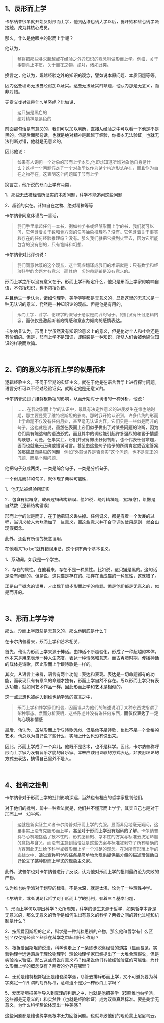<h2>1、反形而上学</h2><p data-pid="3lmzmYPX">卡尔纳普很早就开始反对形而上学，他到达维也纳大学以后，就开始和维也纳学派接触，成为其核心成员。</p><p data-pid="hwGuSv8c">那么，什么是他眼中的形而上学呢？</p><p data-pid="EDhFHKl5">他认为，</p><blockquote data-pid="2AsIg3NQ">我将把那些寻求超越或在经验之外的知识的观念叫做形而上学。例如，关于事物真正本质，关于自在之物，绝对，诸如此类。</blockquote><p data-pid="rvp6vJyl">换言之，他认为，超越经验之外的知识的观念，譬如说本原问题、本质问题等等。</p><p data-pid="6B_AJRvN">因为这些理论无法由经验加以证实。这些无法证实的命题，他认为那是无意义，而非对错。</p><p data-pid="zFc62TOZ">无意义或对错是什么关系呢？比如说，</p><blockquote data-pid="RnopRmTK">这只猫是黑色的<br>绝对精神是黑色的</blockquote><p data-pid="SoVTb8Nf">前面那句话是有意义的，我们可以加以判断，直接从经验之中可以看一下他是不是黑的。但是后面那句话，也就是绝对精神是超越于经验，你根本无法验证，也就无法判断对错，他就是无意义的。</p><p data-pid="DzsSjss7">因此他说：</p><blockquote data-pid="xi7uO0Oq">如果有人询问一个对象的形而上学本质,他即想知道所询对象他自身是什么？这样一个问题假定了一个对象不仅作为某个构造形式存在，而且作为自在之物存在，这表明这个问题属于形而上学</blockquote><p data-pid="8Eyb7UGt">换言之，他所说的形而上学有两类，</p><p data-pid="-i4s6lOo">1、那些无法被经验所证实的本质问题，科学不能追问这些问题</p><p data-pid="kbblPv1l">2、超验的实在。诸如自在之物、绝对精神等等</p><p data-pid="1Ecbpt9C">卡尔纳普同意休谟的一番话，</p><blockquote data-pid="7elh5Etk">我们手里拿起任何一本书，例如神学书或经院形而上学的书，我们就可以问，它包含着关于数和量方面的任何抽象推理吗？没有。它包含着关于事实和存在的任何经验推理吗？没有。那么我们就把它投到火里去，因为它所能包含的没有别的，只有诡辩和幻想。</blockquote><p data-pid="GYF-vUJi">卡尔纳普对此评价说：</p><blockquote data-pid="ZK2a5q5X">我们同意休谟的这个观点，这个观点翻译成我们的术语就是：只有数学和经验科学的命题才有意义，而其他一切的命题都是没有意义的。</blockquote><p data-pid="H1fgfDYu">形而上学之所以没有意义在于，形而上学不断定什么，他只是形而上学家的喃喃自语，不包括知识，也不包括对错。</p><p data-pid="vdPKxCF9">并且他进一步认为，诸如伦理学、美学等等都是无意义的，显然这里的无意义是一种无认识的意义，仍然是一种知识论的观点。但是他是有用的，</p><blockquote data-pid="PlWVKPm0">形而上学、哲学、伦理学的假句子是似是而非的句子。他们没有任何逻辑内容，<b>而仅仅是激起听者的情感和意志力倾向的感情表达。</b></blockquote><p data-pid="SLwQP0VL">卡尔纳普认为，形而上学虽然没有知识论意义上的意义，但是他对个人和社会还是有价值的。但是，形而上学不是知识，却假装是一种知识，所以人们会被他貌似知识的样貌而欺骗。</p><p><br></p><h2>2、词的意义与形而上学的似是而非</h2><p data-pid="e3rt6Cf0">逻辑经验主义，不同于早期的实证主义，就在于他是在语言哲学上进行探讨问题。语言分析可以不经过经验证实，就断定他是无意义的。</p><p data-pid="7VnHzYeU">卡尔纳普受到了维特根斯坦的影响，从而开始对于词语的一种分析，他说：</p><blockquote data-pid="RNsoHvzB">… … 在我对形而上学的认识中，最具有决定性意义的进展发生在维也纳时期，那主要是受了维特根斯坦的影响。那时我开始认识到，许多传统的形而上学命题不仅没有任何用处，甚至毫无认识内容。它们只是一些似是而非的句子。这也就是说，<b>虽然在表面上它们似乎做出了对某些问题的论断，因为它们具有陈述句的语法形式，而且其中的词也能引起许多强烈的和富于情感的联想，可是，在事实上，它们并没有做出任何判断，也不代表任何命题，因而也就毫无正确或错误可言。甚至由这些句子给予的所谓肯定或否定答案的那些显而易见的问题</b>，例如“外部世界是否真实”这个问题，也不是真正的问题，而是个假问题。 </blockquote><p data-pid="mguNpJxk">他把句子分成两类，一类是综合句子，一类是分析句子。</p><p data-pid="sqiJiMMD">一个似是而非的句子，就体现了两种可能性，</p><p data-pid="gRVYDiAn">1、他无法被经验所证实</p><p data-pid="idhM-L-w">2、包含有假概念，或者逻辑结构错误。譬如说，绝对精神是...(假概念)，凯撒是自然数（逻辑结构错误）</p><p data-pid="RdePN_SE">形而上学的似是而非，在于他把词义丢失掉。任何词义，都是有着一个发展的过程，当词义被人为地添加了一些意义，而这些意义并不合乎词的使用原则，就会出现假概念。</p><p data-pid="t1bSJGin">此外，还会有所谓的概念误用。</p><p data-pid="63o-aX15">在他看来“to be”就有错误用法，这个词有两个基本含义，</p><p data-pid="mgxSBrke">1、系动词。如我是一个学生。</p><p data-pid="e23MgXKN">2、存在的属性。在他看来，存在不是一种属性。比如说，这只猫是黑的。这句话是没有问题的。但是说，这只猫是存在的。把存在当成猫的一种属性，这就错了。</p><p data-pid="Ga1ZxNkD">正是由于概念的误用，才出现了很多形而上学的命题。但是他们都是无意义的，似是而非的。</p><p><br></p><h2>3、形而上学与诗</h2><p data-pid="LJ2HU9U1">那么，形而上学既然是无意义的，那么他到底是什么？</p><p data-pid="G_myXeZh">在卡尔纳普看来，形而上学和艺术相关，</p><p data-pid="a3KzRAyd">首先，他认为形而上学来源于神话。由神话不断超验化，形成了一种超越的本体，他本来是用来表示一种人生态度，表达一种情感和意志。而古希腊时期，传播神话的载体是诗歌，因此形而上学跟诗歌是一样的。</p><p data-pid="B_E2TOI-">其次，从语言上来看，语言有两个功能：表达和表现。表达是一切命题都有的功能，而表现只有有意义的命题才独有，形而上学自然不存在。所以形而上学只有表达功能，就如同艺术作品一样，因此形而上学和艺术是相似的。</p><p data-pid="lVeHXIrR">这一点思想也被纳入到维也纳学派的宣言之中，</p><blockquote data-pid="cM9rnPv6">形而上学和神学家们相信，因而误以为他们的陈述说明了某种东西或指谓了某种事态。然而分析表明，这些陈述并没有说任何东西，<b>而仅仅表达了一定的心境和情感</b></blockquote><p data-pid="kN1qlcMr">最后，他认为，虽然形而上学与诗歌类似，但是他不是诗歌，他也不是一个合格的艺术，他总以为自己说了些什么，实际上什么也没有说出来。</p><p data-pid="bf78FGFI">因此，形而上学成了一个弃儿，他既不是艺术，也不是科学。因此，卡尔纳普称呼形而上学家为没有音乐才能的音乐家。本来应该用诗歌的方式表达，非要用理论的方式去表达，搞得自己里外不是人。</p><p><br></p><h2>4、批判之批判</h2><p data-pid="JSEaVppg">卡尔纳普对于形而上学的批判影响深远，当然也有相应的哲学家批判他们。</p><p data-pid="ZwIfnMH_">对于他们的批判，其中一种看法就是，他们并不懂形而上学学，其实自己也是对于形而上学一知半解。</p><blockquote data-pid="Sw5AJ0mr">这就是新实证主义者卡尔纳普对形而上学的克服。显而易见地毫无疑问，这里事实上没有克服形而上学，<b>甚至对于形而上学没有起码的了解</b>。卡尔纳普费尽心机地挑选了技术性的、形式逻辑的、学术性的方案与标准去决定命题的意指与含义，而没有注意到恰恰就是这些方案与标准被剥夺了所有精确的内容因此无法给予科学或者形而上学一个准确的观念。在对所有形而上学的宣战之中，<b>通过宣称科学的任务是简单地为现象提供最方便的描述而使他自己论文了某种形而上学式的现象主义家。</b></blockquote><p data-pid="LcsY99jS">此外，波普尔也对卡尔纳普进行了反驳，认为他对形而上学的批判最终沦为失败的产物，</p><p data-pid="Wqg7saom">认为维也纳学派对于划界的标准，不是太深，就是太浅，论为了一种理性神学。</p><p data-pid="hF6maUfV">卡尔纳普，或者说现代哲学对于形而上学的批判，有着三个基本问题，</p><p data-pid="SxQWlWQI">1、形而上学何以导出科学？众所周知，科学的诞生来源于哲学，如果哲学本身是无意义的，那么无意义的哲学是如何生出有意义的科学？两者之间的转化过程和机制是什么？</p><p data-pid="fiMJXKlo">2、按照爱因斯坦的定义，科学是一种纯粹思辨的产物，那么他和哲学有什么区别？仅仅是经验？经验在科学之中起到什么作用？</p><p data-pid="GVsCUVqo">3、根据爱因斯坦的说法，科学也走上了一条逐步脱离经验的道路（显而易见，实验物理学远远落后于理论物理学）理论物理学家已经提出了一大堆合理假说，但是实验难以验证。那么这些假说有意义吗？如果说他们有被经验验证的可能性，为什么形而上学的概念没有？两者的分界在哪里？</p><p data-pid="g8SgMrxI">4、无论是维特根斯坦还是维也纳学派，尽管去排斥形而上学，又不可避免要为科学奠定一个所谓的划界标准，这难道不是另一种形而上学吗？</p><p data-pid="mY_aYLpX">5、爱因斯坦把美学导入到真理的判断之中，也就是他把美学（按照维也纳学派，这些都是无意义的）和实然性（也就是经验验证）成为双重真理标准。要是美学无意义，为什么科学理论体现出一种美感？</p><p data-pid="rdYghdQu">这些问题都是维也纳学派根本无力回答问题。也就导致他们的理论蒙上层层乌云。</p><p></p>